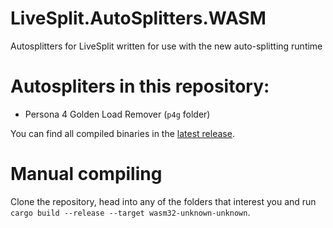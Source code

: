 # LiveSplit.AutoSplitters.WASM
 Autosplitters for LiveSplit written for use with the new auto-splitting runtime

# Autospliters in this repository:
- Persona 4 Golden Load Remover (`p4g` folder)

You can find all compiled binaries in the [latest release](https://github.com/hoXyy/LiveSplit.AutoSplitters.WASM/releases/latest).

# Manual compiling
Clone the repository, head into any of the folders that interest you and run `cargo build --release --target wasm32-unknown-unknown`.
